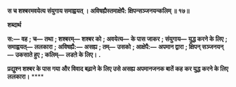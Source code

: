 **स च शश्बरमवयेत्य संयुगाय समाह्वयत् ।** **अविषह्यैस्तमाक्षेपै: क्षिपन्सञ्जनयन्कलिम् ॥ १७॥** 

**शब्दार्थ** 

**स:—** **वह** **; च—** **तथा** **; शश्बरम्—** **शश्बर को** **; अवयेत्य—** **के पास जाकर** **; संयुगाय—** **युद्ध करने के लिए** **; समाह्वयत्—** **ललकारा** **;** **अविषह्यै:—** **असह्य** **; तम्—** **उसको** **; आक्षेपै:—** **अपमान द्वारा** **; क्षिपन् सञ्जनयन्—** **उकसाते हुए** **; कलिम्—** **लडऩे के लिए।** **.** 

**प्रद्युश्न शश्बर के पास गया और विवाद बढ़ाने के लिए उसे असह्य अपमानजनक बातें कह** **कर युद्ध करने के लिए ललकारा।** **** 